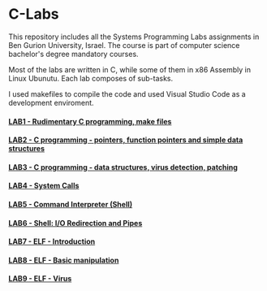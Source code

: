 # C-Labs
This repository includes all the Systems Programming Labs assignments in Ben Gurion University, Israel.
The course is part of computer science bachelor's degree mandatory courses.

Most of the labs are written in C, while some of them in x86 Assembly in Linux Ubunutu. Each lab composes of sub-tasks.

I used makefiles to compile the code and used Visual Studio Code as a development enviroment.

#### [LAB1 - Rudimentary C programming, make files](https://www.cs.bgu.ac.il/~caspl202/Lab1/Tasks)
#### [LAB2 - C programming - pointers, function pointers and simple data structures](https://www.cs.bgu.ac.il/~caspl202/Lab2/Tasks)
#### [LAB3 - C programming - data structures, virus detection, patching](https://www.cs.bgu.ac.il/~caspl202/Lab3/Tasks)
#### [LAB4 - System Calls](https://www.cs.bgu.ac.il/~caspl202/Lab4/Tasks)
#### [LAB5 - Command Interpreter (Shell)](https://www.cs.bgu.ac.il/~caspl202/Lab5/Tasks)
#### [LAB6 - Shell: I/O Redirection and Pipes](https://www.cs.bgu.ac.il/~caspl202/Lab6/Tasks)
#### [LAB7 - ELF - Introduction](https://www.cs.bgu.ac.il/~caspl202/Lab7/Tasks)
#### [LAB8 - ELF - Basic manipulation](https://www.cs.bgu.ac.il/~caspl202/Lab8/Tasks)
#### [LAB9 - ELF - Virus](https://www.cs.bgu.ac.il/~caspl202/Lab9/Tasks)
